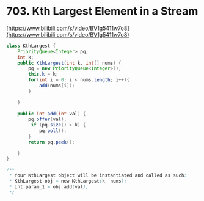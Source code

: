 # 703. Kth Largest Element in a Stream

[https://www.bilibili.com/s/video/BV1g5411w7o8](https://www.bilibili.com/s/video/BV1g5411w7o8)

```java
class KthLargest {
    PriorityQueue<Integer> pq;
    int k;
    public KthLargest(int k, int[] nums) {
        pq = new PriorityQueue<Integer>();
        this.k = k;
        for(int i = 0; i < nums.length; i++){
            add(nums[i]);
        }

    }
    
    public int add(int val) {
        pq.offer(val);
         if (pq.size() > k) {
            pq.poll();
        }
        return pq.peek();

    }
}

/**
 * Your KthLargest object will be instantiated and called as such:
 * KthLargest obj = new KthLargest(k, nums);
 * int param_1 = obj.add(val);
 */
```
